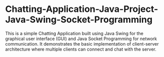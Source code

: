 # Chatting-Application-Java-Project-Java-Swing-Socket-Programming
This is a simple Chatting Application built using Java Swing for the graphical user interface (GUI) and Java Socket Programming for network communication. It demonstrates the basic implementation of client-server architecture where multiple clients can connect and chat with the server.

